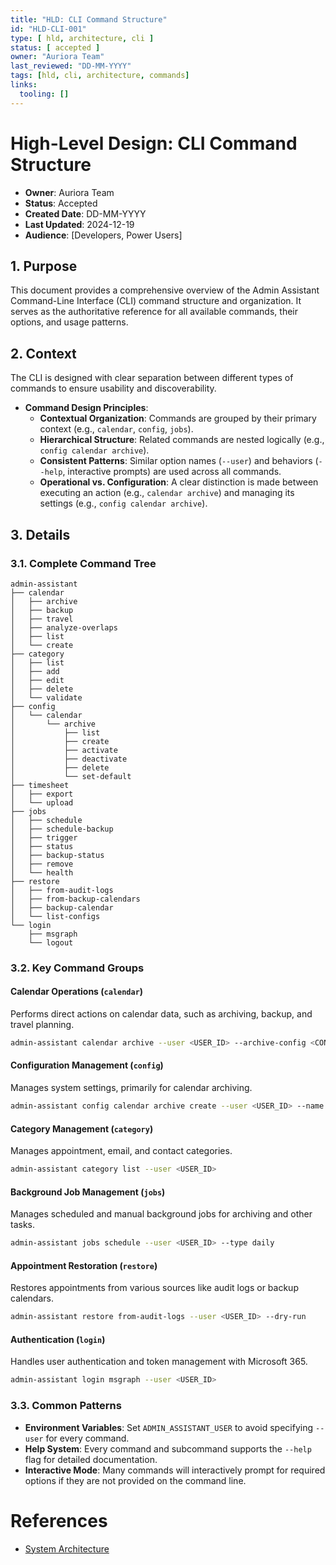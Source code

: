 ```yaml
---
title: "HLD: CLI Command Structure"
id: "HLD-CLI-001"
type: [ hld, architecture, cli ]
status: [ accepted ]
owner: "Auriora Team"
last_reviewed: "DD-MM-YYYY"
tags: [hld, cli, architecture, commands]
links:
  tooling: []
---
```


# High-Level Design: CLI Command Structure

- **Owner**: Auriora Team
- **Status**: Accepted
- **Created Date**: DD-MM-YYYY
- **Last Updated**: 2024-12-19
- **Audience**: [Developers, Power Users]

## 1. Purpose

This document provides a comprehensive overview of the Admin Assistant Command-Line Interface (CLI) command structure and organization. It serves as the authoritative reference for all available commands, their options, and usage patterns.

## 2. Context

The CLI is designed with clear separation between different types of commands to ensure usability and discoverability.

- **Command Design Principles**:
  - **Contextual Organization**: Commands are grouped by their primary context (e.g., `calendar`, `config`, `jobs`).
  - **Hierarchical Structure**: Related commands are nested logically (e.g., `config calendar archive`).
  - **Consistent Patterns**: Similar option names (`--user`) and behaviors (`--help`, interactive prompts) are used across all commands.
  - **Operational vs. Configuration**: A clear distinction is made between executing an action (e.g., `calendar archive`) and managing its settings (e.g., `config calendar archive`).

## 3. Details

### 3.1. Complete Command Tree

```
admin-assistant
├── calendar
│   ├── archive
│   ├── backup
│   ├── travel
│   ├── analyze-overlaps
│   ├── list
│   └── create
├── category
│   ├── list
│   ├── add
│   ├── edit
│   ├── delete
│   └── validate
├── config
│   └── calendar
│       └── archive
│           ├── list
│           ├── create
│           ├── activate
│           ├── deactivate
│           ├── delete
│           └── set-default
├── timesheet
│   ├── export
│   └── upload
├── jobs
│   ├── schedule
│   ├── schedule-backup
│   ├── trigger
│   ├── status
│   ├── backup-status
│   ├── remove
│   └── health
├── restore
│   ├── from-audit-logs
│   ├── from-backup-calendars
│   ├── backup-calendar
│   └── list-configs
└── login
    ├── msgraph
    └── logout
```

### 3.2. Key Command Groups

#### Calendar Operations (`calendar`)
Performs direct actions on calendar data, such as archiving, backup, and travel planning.

```bash
admin-assistant calendar archive --user <USER_ID> --archive-config <CONFIG_ID>
```

#### Configuration Management (`config`)
Manages system settings, primarily for calendar archiving.

```bash
admin-assistant config calendar archive create --user <USER_ID> --name "Work Archive"
```

#### Category Management (`category`)
Manages appointment, email, and contact categories.

```bash
admin-assistant category list --user <USER_ID>
```

#### Background Job Management (`jobs`)
Manages scheduled and manual background jobs for archiving and other tasks.

```bash
admin-assistant jobs schedule --user <USER_ID> --type daily
```

#### Appointment Restoration (`restore`)
Restores appointments from various sources like audit logs or backup calendars.

```bash
admin-assistant restore from-audit-logs --user <USER_ID> --dry-run
```

#### Authentication (`login`)
Handles user authentication and token management with Microsoft 365.

```bash
admin-assistant login msgraph --user <USER_ID>
```

### 3.3. Common Patterns

- **Environment Variables**: Set `ADMIN_ASSISTANT_USER` to avoid specifying `--user` for every command.
- **Help System**: Every command and subcommand supports the `--help` flag for detailed documentation.
- **Interactive Mode**: Many commands will interactively prompt for required options if they are not provided on the command line.

# References

- [System Architecture](ARCH-001-System-Architecture.md)
